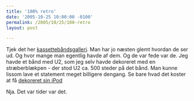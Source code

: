```yaml
---
title: '100% retro'
date: '2005-10-25 10:00:00 -0100'
permalink: /2005/10/25/100-retro
layout: post

---
```

Tjek det her [kassettebåndsgalleri](http://hanazuc02.ld.infoseek.co.jp/cassettes/cassettes.htm). Man har jo næsten glemt hvordan de ser ud. Og hvor mange man egentlig havde af dem. Og de var fede var de. Jeg havde et bånd med U2, som jeg selv havde dekoreret med en stræberblækpen - der stod U2 ca. 500 steder på det bånd. Man kunne lissom lave et statement meget billigere dengang. Se bare hvad det koster at få [dekoreret sin iPod](http://www.etchamac.com/)

Nja. Det var tider var det.
